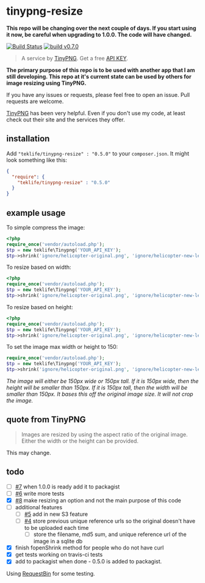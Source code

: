 # tinypng-resize

**This repo will be changing over the next couple of days. If you start using it now, be careful when upgrading to 1.0.0. The code will have changed.**

[![Build Status](https://travis-ci.org/levidurfee/tinypng-resize.svg?branch=master)](https://travis-ci.org/levidurfee/tinypng-resize)
[![build v0.7.0](https://img.shields.io/badge/build-0.7.0-orange.svg)]()

> A service by [TinyPNG](https://tinypng.com). Get a free [API KEY](https://tinypng.com/developers).

**The primary purpose of this repo is to be used with another app that I am still developing. This repo at it's current state can be used by others for image resizing using TinyPNG.**

 If you have any issues or requests, please feel free to open an issue. Pull requests are welcome.

[TinyPNG](https://tinypng.com) has been very helpful. Even if you don't use my code, at least check out their site and the services they offer.

## installation

Add `"teklife/tinypng-resize" : "0.5.0"` to your `composer.json`. It might look something like this:

```json
{
  "require": {
    "teklife/tinypng-resize" : "0.5.0"
  }
}
```

## example usage

To simple compress the image:

```php
<?php
require_once('vendor/autoload.php');
$tp = new teklife\Tinypng('YOUR_API_KEY');
$tp->shrink('ignore/helicopter-original.png', 'ignore/helicopter-new-levi.png');
```

To resize based on width:

```php
<?php
require_once('vendor/autoload.php');
$tp = new teklife\Tinypng('YOUR_API_KEY');
$tp->shrink('ignore/helicopter-original.png', 'ignore/helicopter-new-levi.png')->resize(150);
```
To resize based on height:

```php
<?php
require_once('vendor/autoload.php');
$tp = new teklife\Tinypng('YOUR_API_KEY');
$tp->shrink('ignore/helicopter-original.png', 'ignore/helicopter-new-levi.png')->resize('', 150);
```

To set the image max width or height to 150:

```php
require_once('vendor/autoload.php');
$tp = new teklife\Tinypng('YOUR_API_KEY');
$tp->shrink('ignore/helicopter-original.png', 'ignore/helicopter-new-levi.png')->resize(150, 150, true);
```

*The image will either be 150px wide or 150px tall. If it is 150px wide, then the height will be smaller than 150px. If it is 150px tall, then the width will be smaller than 150px. It bases this off the original image size. It will not crop the image.*

## quote from TinyPNG

> Images are resized by using the aspect ratio of the original image. Either the width or the height can be provided.

This may change.

## todo

- [ ] [#7](https://github.com/levidurfee/tinypng-resize/issues/7) when 1.0.0 is ready add it to packagist
- [ ] [#6](https://github.com/levidurfee/tinypng-resize/issues/6) write more tests
- [x] [#8](https://github.com/levidurfee/tinypng-resize/issues/8) make resizing an option and not the main purpose of this code
- [ ] additional features
  - [ ] [#5](https://github.com/levidurfee/tinypng-resize/issues/5) add in new S3 feature
  - [ ] [#4](https://github.com/levidurfee/tinypng-resize/issues/4) store previous unique reference urls so the original doesn't have to be uploaded each time
    - [ ] store the filename, md5 sum, and unique reference url of the image in a sqlite db
- [x] finish fopenShrink method for people who do not have curl
- [x] get tests working on travis-ci tests
- [x] add to packagist when done - 0.5.0 is added to packagist.

Using [RequestBin](http://requestb.in/) for some testing.
